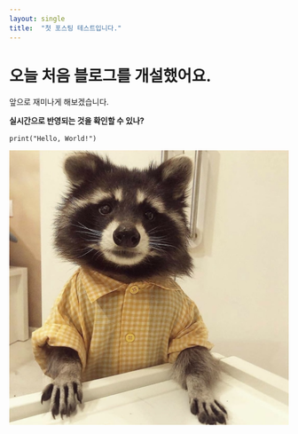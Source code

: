 ```yaml
---
layout: single
title:  "첫 포스팅 테스트입니다."
---
```


# 오늘 처음 블로그를 개설했어요.

앞으로 재미나게 해보겠습니다.

**실시간으로 반영되는 것을 확인할 수 있나?**



```pytho
print("Hello, World!")
```





![racoon01](../images/2022-12-07-first/racoon01.jpg)
